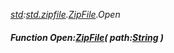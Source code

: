 _[std](../../modules/std/std-module.md):[std.zipfile](../../modules/std/std-zipfile.md).[ZipFile](../../modules/std/std-zipfile-zipfile.md).Open_
##### Function Open:[ZipFile](../../modules/std/std-zipfile-zipfile.md)( path:[String](../../modules/wonkey/wonkey-types-string.md) )
